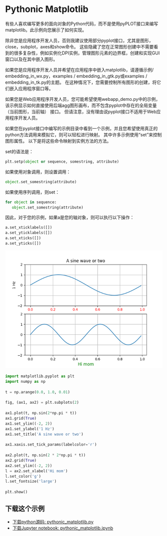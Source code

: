 # Pythonic Matplotlib

有些人喜欢编写更多的面向对象的Python代码，而不是使用pyPLOT接口来编写matplotlib。此示例向您展示了如何实现。

除非您是应用程序开发人员，否则我建议使用部分pyplot接口，尤其是图形，close，subplot，axes和show命令。 这些隐藏了您在正常图形创建中不需要看到的很多复杂性，例如实例化DPI实例，管理图形元素的边界框，创建和实现GUI窗口以及在其中嵌入图形。

如果您是应用程序开发人员并希望在应用程序中嵌入matplotlib，请遵循示例/ embedding_in_wx.py，examples / embedding_in_gtk.py或examples / embedding_in_tk.py的主题。 在这种情况下，您需要控制所有图形的创建，将它们嵌入应用程序窗口等。

如果您是Web应用程序开发人员，您可能希望使用webapp_demo.py中的示例，该示例显示如何直接使用后端agg图形画布，而不包含pyplot中存在的全局变量（当前图形，当前轴） 接口。 但请注意，没有理由说pyplot接口不适用于Web应用程序开发人员。

如果您在pyplot接口中编写的示例目录中看到一个示例，并且您希望使用真正的python方法调用来模拟它，则可以轻松进行映射。 其中许多示例使用“set”来控制图形属性。 以下是将这些命令映射到实例方法的方法。

set的语法是：

```python
plt.setp(object or sequence, somestring, attribute)
```

如果使用对象调用，则设置调用：

```python
object.set_somestring(attribute)
```

如果使用序列调用，则set：

```python
for object in sequence:
   object.set_somestring(attribute)
```

因此，对于您的示例，如果a是您的轴对象，则可以执行以下操作：

```python
a.set_xticklabels([])
a.set_yticklabels([])
a.set_xticks([])
a.set_yticks([])
```

![Pythonic Matplotlib示例](/static/images/gallery/sphx_glr_pythonic_matplotlib_001.png)

```python
import matplotlib.pyplot as plt
import numpy as np

t = np.arange(0.0, 1.0, 0.01)

fig, (ax1, ax2) = plt.subplots(2)

ax1.plot(t, np.sin(2*np.pi * t))
ax1.grid(True)
ax1.set_ylim((-2, 2))
ax1.set_ylabel('1 Hz')
ax1.set_title('A sine wave or two')

ax1.xaxis.set_tick_params(labelcolor='r')

ax2.plot(t, np.sin(2 * 2*np.pi * t))
ax2.grid(True)
ax2.set_ylim((-2, 2))
l = ax2.set_xlabel('Hi mom')
l.set_color('g')
l.set_fontsize('large')

plt.show()
```

## 下载这个示例
            
- [下载python源码: pythonic_matplotlib.py](https://matplotlib.org/_downloads/pythonic_matplotlib.py)
- [下载Jupyter notebook: pythonic_matplotlib.ipynb](https://matplotlib.org/_downloads/pythonic_matplotlib.ipynb)